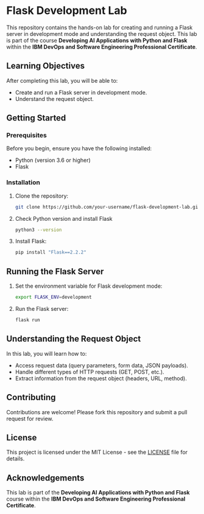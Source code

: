# Flask Development Lab

This repository contains the hands-on lab for creating and running a Flask server in development mode and understanding the request object. This lab is part of the course **Developing AI Applications with Python and Flask** within the **IBM DevOps and Software Engineering Professional Certificate**.

## Learning Objectives

After completing this lab, you will be able to:
- Create and run a Flask server in development mode.
- Understand the request object.

## Getting Started

### Prerequisites

Before you begin, ensure you have the following installed:
- Python (version 3.6 or higher)
- Flask

### Installation

1. Clone the repository:
    ```bash
    git clone https://github.com/your-username/flask-development-lab.git
    ```
2. Check Python version and install Flask
    ```bash
    python3 --version
    ```
3. Install Flask:
    ```bash
    pip install "Flask==2.2.2"
    ```

## Running the Flask Server

1. Set the environment variable for Flask development mode:
    ```bash
    export FLASK_ENV=development
    ```
2. Run the Flask server:
    ```bash
    flask run
    ```

## Understanding the Request Object

In this lab, you will learn how to:
- Access request data (query parameters, form data, JSON payloads).
- Handle different types of HTTP requests (GET, POST, etc.).
- Extract information from the request object (headers, URL, method).

## Contributing

Contributions are welcome! Please fork this repository and submit a pull request for review.

## License

This project is licensed under the MIT License - see the [LICENSE](LICENSE) file for details.

## Acknowledgements

This lab is part of the **Developing AI Applications with Python and Flask** course within the **IBM DevOps and Software Engineering Professional Certificate**.

